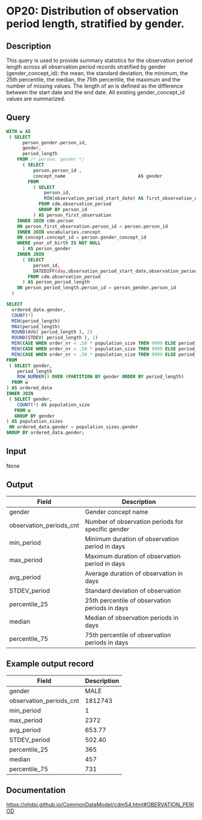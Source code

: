<!---
Group:observation period
Name:OP20 Distribution of observation period length, stratified by gender.
Author: Alberto Labarga
CDM Version: 5.4
-->

# OP20: Distribution of observation period length, stratified by gender.

## Description
This query is used to provide summary statistics for the observation period length across all observation period records stratified by gender (gender_concept_id): the mean, the standard deviation, the minimum, the 25th percentile, the median, the 75th percentile, the maximum and the number of missing values. The length of an is defined as the difference between the start date and the end date. All existing gender_concept_id values are summarized.

## Query
```sql
WITH w AS
 ( SELECT
      person_gender.person_id,
      gender,
      period_length
    FROM /* person, gender */
      ( SELECT
          person.person_id ,
          concept_name                           AS gender
        FROM
          ( SELECT
              person_id,
              MIN(observation_period_start_date) AS first_observation_date
            FROM cdm.observation_period
            GROUP BY person_id
          ) AS person_first_observation
    INNER JOIN cdm.person
    ON person_first_observation.person_id = person.person_id
    INNER JOIN vocabularies.concept
    ON concept.concept_id = person.gender_concept_id
    WHERE year_of_birth IS NOT NULL
      ) AS person_gender
    INNER JOIN
      ( SELECT
          person_id,
          DATEDIFF(day,observation_period_start_date,observation_period_end_date) + 1 AS period_length
        FROM cdm.observation_period
      ) AS person_period_length
    ON person_period_length.person_id = person_gender.person_id
  )

SELECT
  ordered_data.gender,
  COUNT(*)                                                                         AS observation_periods_cnt,
  MIN(period_length)                                                               AS min_period,
  MAX(period_length)                                                               AS max_period,
  ROUND(AVG( period_length ), 2)                                                   AS avg_period,
  ROUND(STDEV( period_length ), 1)                                                 AS STDEV_period,
  MIN(CASE WHEN order_nr < .50 * population_size THEN 9999 ELSE period_length END) AS percentile_25,
  MIN(CASE WHEN order_nr < .50 * population_size THEN 9999 ELSE period_length END) AS median,
  MIN(CASE WHEN order_nr < .50 * population_size THEN 9999 ELSE period_length END) AS percentile_75
FROM
 ( SELECT gender,
    period_length                                                                  AS period_length,
    ROW_NUMBER() OVER (PARTITION BY gender ORDER BY period_length)                 AS  order_nr
  FROM w
) AS ordered_data
INNER JOIN
 ( SELECT gender,
    COUNT(*) AS population_size
   FROM w
   GROUP BY gender
) AS population_sizes
 ON ordered_data.gender = population_sizes.gender
GROUP BY ordered_data.gender;
```

## Input

None

## Output

|  Field |  Description |
| --- | --- |
| gender | Gender concept name |
| observation_periods_cnt | Number of observation periods for specific gender |
| min_period | Minimum duration of observation period in days |
| max_period | Maximum duration of observation period in days |
| avg_period | Average duration of observation in days |
| STDEV_period | Standard deviation of observation |
| percentile_25 | 25th percentile of observation periods in days |
| median | Median of observation periods in days |
| percentile_75 | 75th percentile of observation periods in days |

## Example output record

|  Field |  Description |
| --- | --- |
| gender |  MALE |
| observation_periods_cnt |  1812743 |
| min_period |  1 |
| max_period |  2372 |
| avg_period |  653.77 |
| STDEV_period |  502.40 |
| percentile_25 |  365 |
| median |  457 |
| percentile_75 |  731 |

## Documentation
https://ohdsi.github.io/CommonDataModel/cdm54.html#OBERVATION_PERIOD
